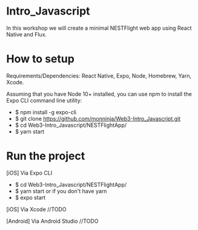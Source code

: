 # Intro_Javascript
In this workshop we will create a minimal NESTFlight web app using React Native and Flux. 

# How to setup
Requirements/Dependencies: React Native, Expo, Node, Homebrew, Yarn, Xcode.

Assuming that you have Node 10+ installed, you can use npm to install the Expo CLI command line utility:
* $ npm install -g expo-cli
* $ git clone https://github.com/monninja/Web3-Intro_Javascript.git
* $ cd Web3-Intro_Javascript/NESTFlightApp/
* $ yarn start

# Run the project

[iOS] Via Expo CLI
* $ cd Web3-Intro_Javascript/NESTFlightApp/
* $ yarn start
or if you don't have yarn 
* $ expo start

[iOS] Via Xcode
//TODO

[Android] Via Android Studio
//TODO